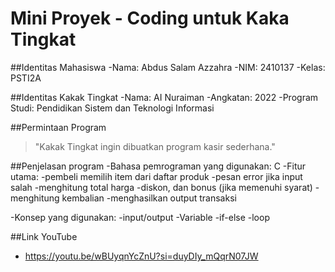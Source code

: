 # Mini Proyek - Coding untuk Kaka Tingkat

##Identitas  Mahasiswa 
-Nama: Abdus Salam Azzahra
-NIM: 2410137
-Kelas: PSTI2A

##Identitas Kakak Tingkat
-Nama: AI Nuraiman
-Angkatan: 2022
-Program Studi: Pendidikan Sistem dan Teknologi Informasi

##Permintaan Program
>"Kakak Tingkat ingin dibuatkan program kasir sederhana."

##Penjelasan program
-Bahasa pemrograman yang digunakan: C
-Fitur utama: 
 -pembeli  memilih item dari daftar  produk
 -pesan error jika input salah
 -menghitung total harga
 -diskon, dan bonus (jika memenuhi syarat)
 -menghitung kembalian
 -menghasilkan output  transaksi

-Konsep yang digunakan:
 -input/output
 -Variable
 -if-else
 -loop

##Link YouTube
- https://youtu.be/wBUyqnYcZnU?si=duyDIy_mQqrN07JW
